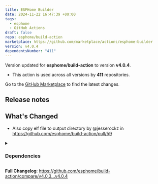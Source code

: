 ```yaml
---
title: ESPHome Builder
date: 2024-11-22 16:47:39 +00:00
tags:
  - esphome
  - GitHub Actions
draft: false
repo: esphome/build-action
marketplace: https://github.com/marketplace/actions/esphome-builder
version: v4.0.4
dependentsNumber: "411"
---
```



Version updated for **esphome/build-action** to version **v4.0.4**.
- This action is used across all versions by **411** repositories.

Go to the [GitHub Marketplace](https://github.com/marketplace/actions/esphome-builder) to find the latest changes.

## Release notes

## What's Changed

* Also copy elf file to output directory by @jesserockz in https://github.com/esphome/build-action/pull/59

<details>
<summary>

### Dependencies

</summary>

* Bump actions/checkout from 4.1.7 to 4.2.0 by @dependabot in https://github.com/esphome/build-action/pull/52
* Bump docker/build-push-action from 6.7.0 to 6.9.0 by @dependabot in https://github.com/esphome/build-action/pull/53
* Bump actions/checkout from 4.2.0 to 4.2.2 by @dependabot in https://github.com/esphome/build-action/pull/56
* Bump actions/cache from 4.0.2 to 4.1.2 by @dependabot in https://github.com/esphome/build-action/pull/57
* Bump docker/setup-buildx-action from 3.6.1 to 3.7.1 in the docker-actions group by @dependabot in https://github.com/esphome/build-action/pull/54
* Bump actions/upload-artifact from 4.4.0 to 4.4.3 in the artifacts group by @dependabot in https://github.com/esphome/build-action/pull/55

</details>

**Full Changelog**: https://github.com/esphome/build-action/compare/v4.0.3...v4.0.4
